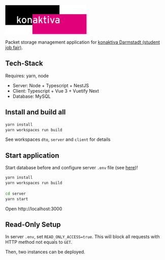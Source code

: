 <img src="./client/public/favicon.svg" width="256">

Packet storage management application for [konaktiva Darmstadt (student job fair)](https://www.konaktiva.tu-darmstadt.de/).

## Tech-Stack

Requires: yarn, node

- Server: Node + Typescript + NestJS
- Client: Typescript + Vue 3 + Vuetify Next
- Database: MySQL

## Install and build all

```bash
yarn install
yarn workspaces run build
```

See workspaces `dto`, `server` and `client` for details

## Start application

Start database before and configure server `.env` file (see [here](./server/README.md))!

```bash
yarn install
yarn workspaces run build

cd server
yarn start
```

Open http://localhost:3000

## Read-Only Setup

In server `.env`, set `READ_ONLY_ACCESS=true`. This will block all requests with HTTP method not equals to `GET`.

Then, two instances can be deployed.
